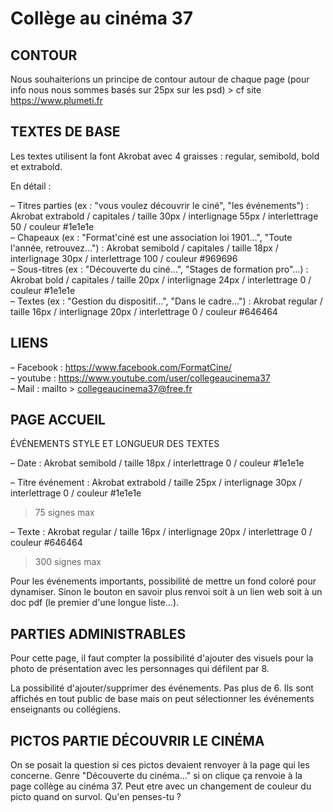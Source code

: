# Collège au cinéma 37

## CONTOUR

Nous souhaiterions un principe de contour autour de chaque page (pour info nous nous sommes basés sur 25px sur les psd) > cf site https://www.plumeti.fr

## TEXTES DE BASE

Les textes utilisent la font Akrobat avec 4 graisses : regular, semibold, bold et extrabold.

En détail :

– Titres parties (ex : "vous voulez découvrir le ciné", "les événements") : Akrobat extrabold / capitales / taille 30px / interlignage 55px / interlettrage 50 / couleur #1e1e1e  
– Chapeaux (ex : "Format'ciné est une association loi 1901…", "Toute l'année, retrouvez…") : Akrobat semibold / capitales / taille 18px / interlignage 30px / interlettrage 100 / couleur #969696  
– Sous-titres (ex : "Découverte du ciné…", "Stages de formation pro"…) : Akrobat bold / capitales / taille 20px / interlignage 24px / interlettrage 0 / couleur #1e1e1e  
– Textes (ex : "Gestion du dispositif…", "Dans le cadre…") : Akrobat regular / taille 16px / interlignage 20px / interlettrage 0 / couleur #646464

## LIENS

– Facebook : https://www.facebook.com/FormatCine/  
– youtube : https://www.youtube.com/user/collegeaucinema37  
– Mail : mailto > collegeaucinema37@free.fr


## PAGE ACCUEIL 

ÉVÉNEMENTS STYLE ET LONGUEUR DES TEXTES

– Date : Akrobat semibold / taille 18px / interlettrage 0 / couleur #1e1e1e

– Titre événement  : Akrobat extrabold / taille 25px / interlignage 30px / interlettrage 0 / couleur #1e1e1e
> 75 signes max  

– Texte : Akrobat regular / taille 16px / interlignage 20px / interlettrage 0 / couleur #646464
> 300 signes max

Pour les événements importants, possibilité de mettre un fond coloré pour dynamiser.
Sinon le bouton en savoir plus renvoi soit à un lien web soit à un doc pdf (le premier d'une longue liste…).

## PARTIES ADMINISTRABLES

Pour cette page, il faut compter la possibilité d'ajouter des visuels pour la photo de présentation avec les personnages qui défilent par 8.

La possibilité d'ajouter/supprimer des événements. Pas plus de 6. Ils sont affichés en tout public de base mais on peut sélectionner les événements enseignants ou collégiens.

## PICTOS PARTIE DÉCOUVRIR LE CINÉMA

On se posait la question si ces pictos devaient renvoyer à la page qui les concerne. Genre "Découverte du cinéma…" si on clique ça renvoie à la page collège au cinéma 37. Peut etre avec un changement de couleur du picto quand on survol. Qu'en penses-tu ?